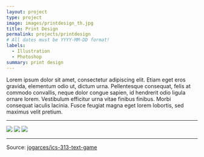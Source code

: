 ```yaml
---
layout: project
type: project
image: images/printdesign_th.jpg
title: Print Design
permalink: projects/printdesign
# All dates must be YYYY-MM-DD format!
labels:
  - Illustration
  - Photoshop
summary: print design 
---
```


Lorem ipsum dolor sit amet, consectetur adipiscing elit. Etiam eget eros gravida, elementum odio ut, dictum urna. Pellentesque consequat, felis at commodo convallis, neque dolor congue sapien, id hendrerit odio ligula ornare lorem. Vestibulum efficitur urna vitae finibus finibus. Morbi consequat iaculis lacinia. Fusce feugiat magna eget lorem lobortis, sed maximus velit pretium.

<hr>

<img class="ui image" src="{{ site.baseurl }}/images/logos.jpg">

<img class="ui image" src="{{ site.baseurl }}/images/AIR_ppt.jpg">

<img class="ui image" src="{{ site.baseurl }}/images/icc.jpg">

<hr>

Source: <a href="https://github.com/jogarces/ics-313-text-game"><i class="large github icon "></i>jogarces/ics-313-text-game</a>

